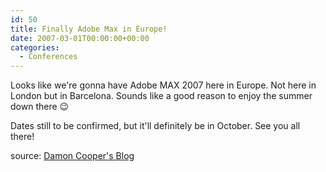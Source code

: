 ```yaml
---
id: 50
title: Finally Adobe Max in Europe!
date: 2007-03-01T00:00:00+00:00
categories:
  - Conferences
---
```

Looks like we're gonna have Adobe MAX 2007 here in Europe. Not here in London but in Barcelona. Sounds like a good reason to enjoy the summer down there 😉

Dates still to be confirmed, but it'll definitely be in October. See you all there!

source: <a href="http://www.dcooper.org/blog/client/index.cfm?mode=entry&entry=099C3D5E-4E22-1671-51F7B651B565CDE2" target="_blank" class="broken_link">Damon Cooper's Blog</a>
